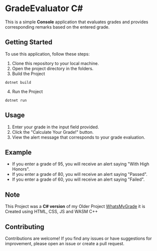 
# GradeEvaluator C#

This is a simple **Console** application that evaluates grades and provides corresponding remarks based on the entered grade.

## Getting Started

To use this application, follow these steps:

1. Clone this repository to your local machine.
2. Open the project directory in the folders.
3. Build the Project
```batch
dotnet build
```

4. Run the Project
```batch
dotnet run
```

## Usage

1. Enter your grade in the input field provided.
2. Click the "Calculate Your Grade!" button.
3. View the alert message that corresponds to your grade evaluation.

## Example

- If you enter a grade of 95, you will receive an alert saying "With High Honors".
- If you enter a grade of 80, you will receive an alert saying "Passed".
- If you enter a grade of 60, you will receive an alert saying "Failed".

## Note
This Project was a **C# version** of my Older Project [WhatsMyGrade](https://github.com/IzanamiiDevv/WhatsMyGrade) it is Created using HTML, CSS, JS and WASM C++

## Contributing

Contributions are welcome! If you find any issues or have suggestions for improvement, please open an issue or create a pull request.
